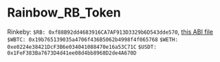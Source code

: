 # Rainbow_RB_Token

Rinkeby:
``` $RB: 0xf88B92dd4683916CA7AF913D3329b6D543dde570 ```, [this ABI file](/abi/rb_abi.json)
``` $WBTC: 0x19b765139035a4706f436B5062b4998f4f065768 ```
``` $WETH: 0xe0224e38421DcF3B6e034041088470e16a53C71C ```
``` $USDT: 0x1FeF383Ba7673D4d41ee08d4bb8968D2de4A670D ```
